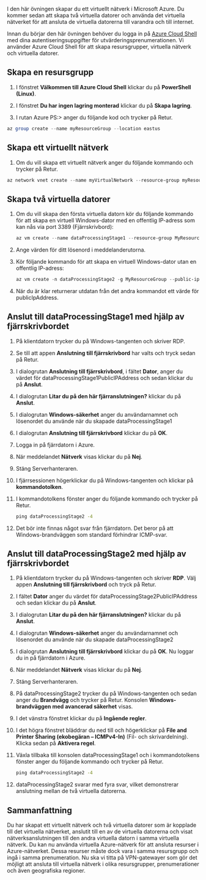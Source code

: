 I den här övningen skapar du ett virtuellt nätverk i Microsoft Azure. Du kommer sedan att skapa två virtuella datorer och använda det virtuella nätverket för att ansluta de virtuella datorerna till varandra och till internet.

Innan du börjar den här övningen behöver du logga in på [Azure Cloud Shell](https://shell.azure.com) med dina autentiseringsuppgifter för utvärderingsprenumerationen. Vi använder Azure Cloud Shell för att skapa resursgrupper, virtuella nätverk och virtuella datorer.

## <a name="create-a-resource-group"></a>Skapa en resursgrupp

1. I fönstret **Välkommen till Azure Cloud Shell** klickar du på **PowerShell (Linux)**.

1. I fönstret **Du har ingen lagring monterad** klickar du på **Skapa lagring**.

1. I rutan Azure PS:\> anger du följande kod och trycker på Retur.

```PowerShell
az group create --name myResourceGroup --location eastus
```

## <a name="create-a-virtual-network"></a>Skapa ett virtuellt nätverk

1. Om du vill skapa ett virtuellt nätverk anger du följande kommando och trycker på Retur.

```PowerShell
az network vnet create --name myVirtualNetwork --resource-group myResourceGroup --subnet-name default
```

## <a name="create-two-virtual-machines"></a>Skapa två virtuella datorer

1. Om du vill skapa den första virtuella datorn kör du följande kommando för att skapa en virtuell Windows-dator med en offentlig IP-adress som kan nås via port 3389 (Fjärrskrivbord):

    ``` PowerShell
    az vm create --name dataProcessingStage1 --resource-group MyResourceGroup --admin-username "DataAdmin"--image Win2016Datacenter
    ```

1. Ange värden för ditt lösenord i meddelanderutorna.

1. Kör följande kommando för att skapa en virtuell Windows-dator utan en offentlig IP-adress:

    ```PowerShell
    az vm create -n dataProcessingStage2 -g MyResourceGroup --public-ip-address '' --admin-username "DataAdmin"--image Win2016Datacenter
    ```

1. När du är klar returnerar utdatan från det andra kommandot ett värde för publicIpAddress. 

## <a name="connect-to-dataprocessingstage1-using-remote-desktop"></a>Anslut till dataProcessingStage1 med hjälp av fjärrskrivbordet

1. På klientdatorn trycker du på Windows-tangenten och skriver RDP.

1. Se till att appen **Anslutning till fjärrskrivbord** har valts och tryck sedan på Retur.

1. I dialogrutan **Anslutning till fjärrskrivbord**, i fältet **Dator**, anger du värdet för dataProcessingStage1PublicIPAddress och sedan klickar du på **Anslut**.

1. I dialogrutan **Litar du på den här fjärranslutningen?** klickar du på **Anslut**.

1. I dialogrutan **Windows-säkerhet** anger du användarnamnet och lösenordet du använde när du skapade dataProcessingStage1

1. I dialogrutan **Anslutning till fjärrskrivbord** klickar du på **OK**.

1. Logga in på fjärrdatorn i Azure.

1. När meddelandet **Nätverk** visas klickar du på **Nej**.

1. Stäng Serverhanteraren.

1. I fjärrsessionen högerklickar du på Windows-tangenten och klickar på **kommandotolken**.

1. I kommandotolkens fönster anger du följande kommando och trycker på Retur.

    ```cmd
    ping dataProcessingStage2 -4
    ```

1. Det bör inte finnas något svar från fjärrdatorn. Det beror på att Windows-brandväggen som standard förhindrar ICMP-svar.

## <a name="connect-to-dataprocessingstage2-using-remote-desktop"></a>Anslut till dataProcessingStage2 med hjälp av fjärrskrivbordet

1. På klientdatorn trycker du på Windows-tangenten och skriver **RDP**. Välj appen **Anslutning till fjärrskrivbord** och tryck på Retur.

1. I fältet **Dator** anger du värdet för dataProcessingStage2PublicIPAddress och sedan klickar du på **Anslut**.

1. I dialogrutan **Litar du på den här fjärranslutningen?** klickar du på **Anslut**.

1. I dialogrutan **Windows-säkerhet** anger du användarnamnet och lösenordet du använde när du skapade dataProcessingStage2

1. I dialogrutan **Anslutning till fjärrskrivbord** klickar du på **OK**. Nu loggar du in på fjärrdatorn i Azure.

1. När meddelandet **Nätverk** visas klickar du på **Nej**.

1. Stäng Serverhanteraren.

1. På dataProcessingStage2 trycker du på Windows-tangenten och sedan anger du **Brandvägg** och trycker på Retur. Konsolen **Windows-brandväggen med avancerad säkerhet** visas.

1. I det vänstra fönstret klickar du på **Ingående regler**.

1. I det högra fönstret bläddrar du ned till och högerklickar på **File and Printer Sharing (ekobegäran – ICMPv4-In)** (Fil- och skrivardelning). Klicka sedan på **Aktivera regel**.

1. Växla tillbaka till konsolen dataProcessingStage1 och i kommandotolkens fönster anger du följande kommando och trycker på Retur.

    ```cmd
    ping dataProcessingStage2 -4
    ```

1. dataProcessingStage2 svarar med fyra svar, vilket demonstrerar anslutning mellan de två virtuella datorerna.

## <a name="summary"></a>Sammanfattning

Du har skapat ett virtuellt nätverk och två virtuella datorer som är kopplade till det virtuella nätverket, anslutit till en av de virtuella datorerna och visat nätverksanslutningen till den andra virtuella datorn i samma virtuella nätverk. Du kan nu använda virtuella Azure-nätverk för att ansluta resurser i Azure-nätverket. Dessa resurser måste dock vara i samma resursgrupp och ingå i samma prenumeration. Nu ska vi titta på VPN-gatewayer som gör det möjligt att ansluta till virtuella nätverk i olika resursgrupper, prenumerationer och även geografiska regioner.
